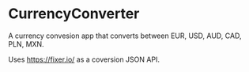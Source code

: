 # CurrencyConverter

A currency convesion app that converts between EUR, USD, AUD, CAD, PLN, MXN.

Uses https://fixer.io/ as a coversion JSON API.
